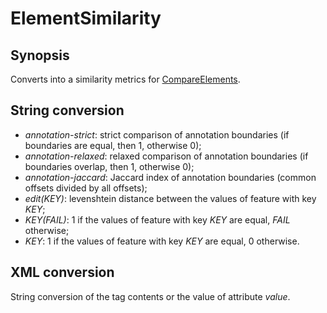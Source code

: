 <h1 class="converter">ElementSimilarity</h1>

## Synopsis

Converts into a similarity metrics for <a href="../module/CompareElements" class="module">CompareElements</a>.

## String conversion


* *annotation-strict*: strict comparison of annotation boundaries (if boundaries are equal, then 1, otherwise 0);
* *annotation-relaxed*: relaxed comparison of annotation boundaries (if boundaries overlap, then 1, otherwise 0);
* *annotation-jaccard*: Jaccard index of annotation boundaries (common offsets divided by all offsets);
* *edit(KEY)*: levenshtein distance between the values of feature with key *KEY*;
* *KEY(FAIL)*: 1 if the values of feature with key *KEY* are equal, *FAIL* otherwise;
* *KEY*: 1 if the values of feature with key *KEY* are equal, 0 otherwise.



## XML conversion

String conversion of the tag contents or the value of attribute *value*.

